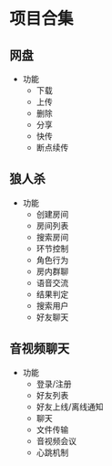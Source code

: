 
# 项目合集
## 网盘
* 功能
  * 下载
  * 上传
  * 删除
  * 分享
  * 快传
  * 断点续传
## 狼人杀
* 功能
  * 创建房间
  * 房间列表
  * 搜索房间
  * 环节控制
  * 角色行为
  * 房内群聊
  * 语音交流
  * 结果判定
  * 搜索用户
  * 好友聊天
## 音视频聊天
* 功能
  * 登录/注册
  * 好友列表
  * 好友上线/离线通知
  * 聊天
  * 文件传输
  * 音视频会议
  * 心跳机制
